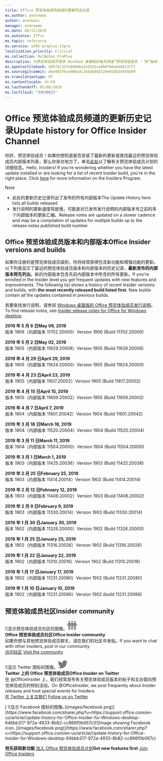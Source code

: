 ```yaml
---
title: Office 预览体验成员频道的更新历史记录
ms.author: andrewmo
author: anankani
manager: andrewmo
ms.date: 04/23/2019
ms.audience: ITPro
ms.topic: reference
ms.service: o365-proplus-itpro
localization_priority: Critical
ms.collection: RelNotes_ProPlus
description: 为预览体验成员提供 Windows 桌面版的每月频道“预览体验成员 - 快”版本的更新历史记录
ms.openlocfilehash: dd5f4c337d4060ba2b1812cad8d7b6edd48137f2
ms.sourcegitcommit: dee992f8ce988adc164ab492529e92db5e450a09
ms.translationtype: HT
ms.contentlocale: zh-CN
ms.lasthandoff: 05/06/2019
ms.locfileid: "33639623"
---
```

# <a name="update-history-for-office-insider-channel"></a><span data-ttu-id="f1dc7-103">Office 预览体验成员频道的更新历史记录</span><span class="sxs-lookup"><span data-stu-id="f1dc7-103">Update history for Office Insider Channel</span></span>

<span data-ttu-id="f1dc7-p101">你好，预览体验成员！如果你想知道是否安装了最新的更新或查找最近的预览体验成员内部版本列表，那么你来对地方了。单击[此处](https://insider.office.com/)以了解有关预览体验成员计划的详细信息。</span><span class="sxs-lookup"><span data-stu-id="f1dc7-p101">Hello, Insiders! If you're wondering whether you have the latest update installed or are looking for a list of recent Insider build, you're in the right place. Click [here](https://insider.office.com/) for more information on the Insiders Program.</span></span>

> [!NOTE]
> - <span data-ttu-id="f1dc7-107">此处的更新历史记录列出了发布的所有内部版本</span><span class="sxs-lookup"><span data-stu-id="f1dc7-107">The Update History here lists all builds released</span></span>
> - <span data-ttu-id="f1dc7-108">发行说明的更新速度将放慢，可能是对已发布发行说明的内部版本号之前的多个内部版本的更新汇编。</span><span class="sxs-lookup"><span data-stu-id="f1dc7-108">Release notes are updated on a slower cadence and may be a compilation of updates for multiple builds up to the release notes published build number.</span></span>



## <a name="office-insider-versions-and-builds"></a><span data-ttu-id="f1dc7-109">Office 预览体验成员版本和内部版本</span><span class="sxs-lookup"><span data-stu-id="f1dc7-109">Office Insider versions and builds</span></span>

<span data-ttu-id="f1dc7-p102">如果你注册的是预览体验成员级别，你将经常获得包含新功能和增强功能的更新。以下列表显示了最近的预览体验成员版本和内部版本的历史记录，**最新发布的内部版本将先列出**。新的内部版本包含先前内部版本中所含的所有更新。</span><span class="sxs-lookup"><span data-stu-id="f1dc7-p102">If you're enrolled in the Insider level you get frequent updates with new features and improvements. The following list shows a history of recent Insider versions and builds, with **the most recently released build listed first**. New builds contain all the updates contained in previous builds.</span></span> 

<span data-ttu-id="f1dc7-113">若要查找发行说明，请参阅 [Windows 桌面版的 Office 预览体验成员发行说明](https://docs.microsoft.com/zh-CN/OfficeUpdates/release-notes-office-insider)。</span><span class="sxs-lookup"><span data-stu-id="f1dc7-113">To find release notes, see [Insider release notes for Office for Windows desktop](https://docs.microsoft.com/zh-CN/OfficeUpdates/release-notes-office-insider).</span></span>

[//]: # (请勿移除)

<span data-ttu-id="f1dc7-115">**2019 年 5 月 6 日**</span><span class="sxs-lookup"><span data-stu-id="f1dc7-115">**May 06, 2019**</span></span><br/>
<span data-ttu-id="f1dc7-116">版本 1906（内部版本 11702.20000）</span><span class="sxs-lookup"><span data-stu-id="f1dc7-116">Version 1906 (Build 11702.20000)</span></span><br/>

<span data-ttu-id="f1dc7-117">**2019 年 5 月 2 日**</span><span class="sxs-lookup"><span data-stu-id="f1dc7-117">**May 02, 2019**</span></span><br/>
<span data-ttu-id="f1dc7-118">版本 1905（内部版本 11629.20008）</span><span class="sxs-lookup"><span data-stu-id="f1dc7-118">Version 1905 (Build 11629.20008)</span></span><br/>

<span data-ttu-id="f1dc7-119">**2019 年 4 月 29 日**</span><span class="sxs-lookup"><span data-stu-id="f1dc7-119">**April 29, 2019**</span></span><br/>
<span data-ttu-id="f1dc7-120">版本 1905（内部版本 11624.20000）</span><span class="sxs-lookup"><span data-stu-id="f1dc7-120">Version 1905 (Build 11624.20000)</span></span><br/>

<span data-ttu-id="f1dc7-121">**2019 年 4 月 23 日**</span><span class="sxs-lookup"><span data-stu-id="f1dc7-121">**April 23, 2019**</span></span><br/> <span data-ttu-id="f1dc7-122">版本 1905（内部版本 11617.20002）</span><span class="sxs-lookup"><span data-stu-id="f1dc7-122">Version 1905 (Build 11617.20002)</span></span><br/>

<span data-ttu-id="f1dc7-123">**2019 年 4 月 15 日**</span><span class="sxs-lookup"><span data-stu-id="f1dc7-123">**April 15, 2019**</span></span><br/> <span data-ttu-id="f1dc7-124">版本 1905（内部版本 11609.20002）</span><span class="sxs-lookup"><span data-stu-id="f1dc7-124">Version 1905 (Build 11609.20002)</span></span><br/>

<span data-ttu-id="f1dc7-125">**2019 年 4 月 7 日**</span><span class="sxs-lookup"><span data-stu-id="f1dc7-125">**April 7, 2019**</span></span><br/> <span data-ttu-id="f1dc7-126">版本 1904（内部版本 11601.20042）</span><span class="sxs-lookup"><span data-stu-id="f1dc7-126">Version 1904 (Build 11601.20042)</span></span><br/>

<span data-ttu-id="f1dc7-127">**2019 年 3 月 18 日**</span><span class="sxs-lookup"><span data-stu-id="f1dc7-127">**March 18, 2019**</span></span><br/> <span data-ttu-id="f1dc7-128">版本 1904（内部版本 11520.20004）</span><span class="sxs-lookup"><span data-stu-id="f1dc7-128">Version 1904 (Build 11520.20004)</span></span><br/>

<span data-ttu-id="f1dc7-129">**2019 年 3 月 11 日**</span><span class="sxs-lookup"><span data-stu-id="f1dc7-129">**March 11, 2019**</span></span><br/> <span data-ttu-id="f1dc7-130">版本 1904（内部版本 11504.20000）</span><span class="sxs-lookup"><span data-stu-id="f1dc7-130">Version 1904 (Build 11504.20000)</span></span><br/>

<span data-ttu-id="f1dc7-131">**2019 年 3 月 1 日**</span><span class="sxs-lookup"><span data-stu-id="f1dc7-131">**March 1, 2019**</span></span><br/> <span data-ttu-id="f1dc7-132">版本 1903（内部版本 11425.20036）</span><span class="sxs-lookup"><span data-stu-id="f1dc7-132">Version 1903 (Build 11425.20036)</span></span><br/> 

<span data-ttu-id="f1dc7-133">**2019 年 2 月 25 日**</span><span class="sxs-lookup"><span data-stu-id="f1dc7-133">**February 25, 2019**</span></span><br/> <span data-ttu-id="f1dc7-134">版本 1903（内部版本 11414.20014）</span><span class="sxs-lookup"><span data-stu-id="f1dc7-134">Version 1903 (Build 11414.20014)</span></span><br/> 

<span data-ttu-id="f1dc7-135">**2019 年 2 月 12 日**</span><span class="sxs-lookup"><span data-stu-id="f1dc7-135">**February 12, 2019**</span></span><br/> <span data-ttu-id="f1dc7-136">版本 1903（内部版本 11406.20002）</span><span class="sxs-lookup"><span data-stu-id="f1dc7-136">Version 1903 (Build 11406.20002)</span></span><br/> 

<span data-ttu-id="f1dc7-137">**2019 年 2 月 9 日**</span><span class="sxs-lookup"><span data-stu-id="f1dc7-137">**February 9, 2019**</span></span><br/> <span data-ttu-id="f1dc7-138">版本 1903（内部版本 11330.20014）</span><span class="sxs-lookup"><span data-stu-id="f1dc7-138">Version 1903 (Build 11330.20014)</span></span><br/> 

<span data-ttu-id="f1dc7-139">**2019 年 1 月 30 日**</span><span class="sxs-lookup"><span data-stu-id="f1dc7-139">**January 30, 2019**</span></span><br/> <span data-ttu-id="f1dc7-140">版本 1902（内部版本 11326.20000）</span><span class="sxs-lookup"><span data-stu-id="f1dc7-140">Version 1902 (Build 11326.20000)</span></span><br/> 

<span data-ttu-id="f1dc7-141">**2019 年 1 月 25 日**</span><span class="sxs-lookup"><span data-stu-id="f1dc7-141">**January 25, 2019**</span></span><br/> <span data-ttu-id="f1dc7-142">版本 1902（内部版本 11316.20026）</span><span class="sxs-lookup"><span data-stu-id="f1dc7-142">Version 1902 (Build 11316.20026)</span></span><br/> 

<span data-ttu-id="f1dc7-143">**2019 年 1 月 22 日**</span><span class="sxs-lookup"><span data-stu-id="f1dc7-143">**January 22, 2019**</span></span><br/> <span data-ttu-id="f1dc7-144">版本 1902（内部版本 11310.20016）</span><span class="sxs-lookup"><span data-stu-id="f1dc7-144">Version 1902 (Build 11310.20016)</span></span><br/> 

<span data-ttu-id="f1dc7-145">**2019 年 1 月 17 日**</span><span class="sxs-lookup"><span data-stu-id="f1dc7-145">**January 17, 2019**</span></span><br/> <span data-ttu-id="f1dc7-146">版本 1902（内部版本 11231.20080）</span><span class="sxs-lookup"><span data-stu-id="f1dc7-146">Version 1902 (Build 11231.20080)</span></span><br/>

<span data-ttu-id="f1dc7-147">**2019 年 1 月 10 日**</span><span class="sxs-lookup"><span data-stu-id="f1dc7-147">**January 10, 2019**</span></span><br/> <span data-ttu-id="f1dc7-148">版本 1902（内部版本 11231.20066）</span><span class="sxs-lookup"><span data-stu-id="f1dc7-148">Version 1902 (build 11231.20066)</span></span><br/> 


## <a name="insider-community"></a><span data-ttu-id="f1dc7-149">预览体验成员社区</span><span class="sxs-lookup"><span data-stu-id="f1dc7-149">Insider community</span></span>

<span data-ttu-id="f1dc7-150">![显示预览体验成员社区的图像。</span><span class="sxs-lookup"><span data-stu-id="f1dc7-150">![Image showing insider community.</span></span> ](images/insidercommunity.png) <br/>
<span data-ttu-id="f1dc7-151">**Office 预览体验成员社区**</span><span class="sxs-lookup"><span data-stu-id="f1dc7-151">**Office Insider community**</span></span><br/> <span data-ttu-id="f1dc7-152">如果你想与其他预览体验成员聊天，请在我们的社区中发帖。</span><span class="sxs-lookup"><span data-stu-id="f1dc7-152">If you want to chat with other Insiders, post in our community.</span></span><br/><span data-ttu-id="f1dc7-153"> 
[访问社区](https://go.microsoft.com/fwlink/?linkid=843493)</span><span class="sxs-lookup"><span data-stu-id="f1dc7-153"> 
[Visit the community](https://go.microsoft.com/fwlink/?linkid=843493)</span></span><br/> 

<span data-ttu-id="f1dc7-154">![显示 Twitter 图标的图像。</span><span class="sxs-lookup"><span data-stu-id="f1dc7-154">![Image showing twitter icon.</span></span> ](images/twitter.png)<br/>
<span data-ttu-id="f1dc7-155">**Twitter 上的 Office 预览体验成员**</span><span class="sxs-lookup"><span data-stu-id="f1dc7-155">**Office Insider on Twitter**</span></span><br/> <span data-ttu-id="f1dc7-156">在 @OfficeInsider 上，我们经常发布有关预览体验成员版本的帖子和主办面向预览体验成员的特别活动。</span><span class="sxs-lookup"><span data-stu-id="f1dc7-156">On @OfficeInsider, we post frequently about Insider releases and host special events for Insiders.</span></span><br/><span data-ttu-id="f1dc7-157"> 
[在 Twitter 上关注我们](https://go.microsoft.com/fwlink/?linkid=717717)</span><span class="sxs-lookup"><span data-stu-id="f1dc7-157"> 
[Follow us on Twitter](https://go.microsoft.com/fwlink/?linkid=717717)</span></span><br/> 

<span data-ttu-id="f1dc7-158">
  [
  ![显示 Facebook 图标的图像。](images/facebook.png)](https://www.facebook.com/sharer.php?u=https://support.office.com/en-us/article/Update-history-for-Office-Insider-for-Windows-desktop-64bbb317-972a-4933-8b82-cc866f0b067c)</span><span class="sxs-lookup"><span data-stu-id="f1dc7-158">[![Image showing Facebook icon. ](images/facebook.png)](https://www.facebook.com/sharer.php?u=https://support.office.com/en-us/article/Update-history-for-Office-Insider-for-Windows-desktop-64bbb317-972a-4933-8b82-cc866f0b067c)</span></span>


<span data-ttu-id="f1dc7-159">**抢先获取新功能**
[加入 Office 预览体验成员计划](https://insider.office.com/)</span><span class="sxs-lookup"><span data-stu-id="f1dc7-159">**Get new features first**
[Join Office Insiders](https://insider.office.com/)</span></span>